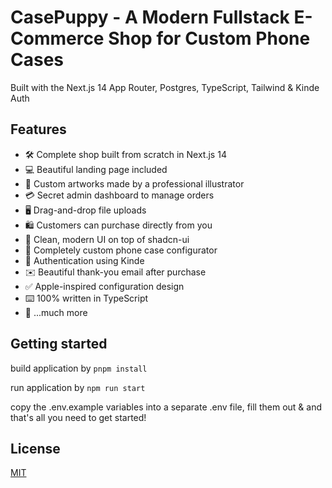 # CasePuppy - A Modern Fullstack E-Commerce Shop for Custom Phone Cases

Built with the Next.js 14 App Router, Postgres, TypeScript, Tailwind & Kinde Auth

## Features

- 🛠️ Complete shop built from scratch in Next.js 14
- 💻 Beautiful landing page included
- 🎨 Custom artworks made by a professional illustrator
- 💳 Secret admin dashboard to manage orders
- 🖥️ Drag-and-drop file uploads
- 🛍️ Customers can purchase directly from you
- 🌟 Clean, modern UI on top of shadcn-ui
- 🛒 Completely custom phone case configurator
- 🔑 Authentication using Kinde
- ✉️ Beautiful thank-you email after purchase
- ✅ Apple-inspired configuration design
- ⌨️ 100% written in TypeScript
- 🎁 ...much more

## Getting started
build application by `pnpm install`

run application by `npm run start`

copy the .env.example variables into a separate .env file, fill them out & and that's all you need to get started!

## License

[MIT](https://choosealicense.com/licenses/mit/)
